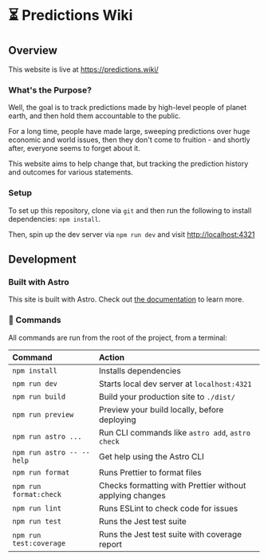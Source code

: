 # ⏳ Predictions Wiki

## Overview

This website is live at https://predictions.wiki/

### What's the Purpose?

Well, the goal is to track predictions made by high-level people of planet earth, and then hold them
accountable to the public.

For a long time, people have made large, sweeping predictions over huge economic and world issues,
then they don't come to fruition - and shortly after, everyone seems to forget about it.

This website aims to help change that, but tracking the prediction history and outcomes for various
statements.

### Setup

To set up this repository, clone via `git` and then run the following to install dependencies:
`npm install`.

Then, spin up the dev server via `npm run dev` and visit [http://localhost:4321](localhost:4321)

## Development

### Built with Astro

This site is built with Astro. Check out [the documentation](https://docs.astro.build) to learn
more.

### 🧞 Commands

All commands are run from the root of the project, from a terminal:

| Command                   | Action                                                   |
| :------------------------ | :------------------------------------------------------- |
| `npm install`             | Installs dependencies                                    |
| `npm run dev`             | Starts local dev server at `localhost:4321`              |
| `npm run build`           | Build your production site to `./dist/`                  |
| `npm run preview`         | Preview your build locally, before deploying             |
| `npm run astro ...`       | Run CLI commands like `astro add`, `astro check`         |
| `npm run astro -- --help` | Get help using the Astro CLI                             |
| `npm run format`          | Runs Prettier to format files                            |
| `npm run format:check`    | Checks formatting with Prettier without applying changes |
| `npm run lint`            | Runs ESLint to check code for issues                     |
| `npm run test`            | Runs the Jest test suite                                 |
| `npm run test:coverage`   | Runs the Jest test suite with coverage report            |
